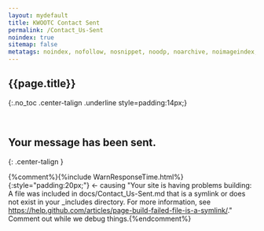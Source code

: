 ```yaml
---
layout: mydefault
title: KWOOTC Contact Sent
permalink: /Contact_Us-Sent
noindex: true
sitemap: false
metatags: noindex, nofollow, nosnippet, noodp, noarchive, noimageindex, unavailable_after:1980-01-01
---
```

## {{page.title}}
{:.no_toc .center-talign .underline style=padding:14px;}

<br>

## **Your message has been sent.**
{: .center-talign }

{%comment%}{%include WarnResponseTime.html%}{:style="padding:20px;"} <- causing "Your site is having problems building: A file was included in docs/Contact_Us-Sent.md that is a symlink or does not exist in your _includes directory. For more information, see https://help.github.com/articles/page-build-failed-file-is-a-symlink/." Comment out while we debug things.{%endcomment%}
